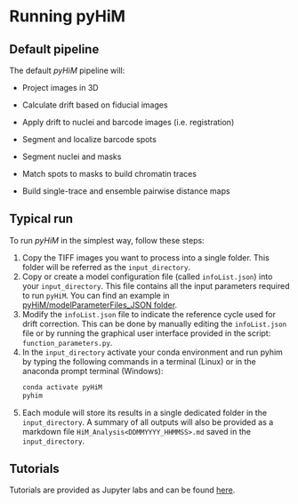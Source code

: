 # Running pyHiM



## Default pipeline

The default *pyHiM* pipeline will:
- Project images in 3D

- Calculate drift based on fiducial images

- Apply drift to nuclei and barcode images (i.e. registration)

- Segment and localize barcode spots

- Segment nuclei and masks

- Match spots to masks to build chromatin traces

- Build single-trace and ensemble pairwise distance maps

  

## Typical run

To run *pyHiM* in the simplest way, follow these steps:
1. Copy the TIFF images you want to process into a single folder. This folder will be referred as the `input_directory`.
2. Copy or create a model configuration file (called `infoList.json`) into your `input_directory`. This file contains all the input parameters required to run `pyHiM`. You can find an example in [pyHiM/modelParameterFiles_JSON folder](https://github.com/marcnol/pyHiM/blob/master/modelParameterFiles_JSON/infoList.json).
3. Modify the `infoList.json` file to indicate the reference cycle used for drift correction. This can be done by manually editing the `infoList.json` file or by running the graphical user interface provided in the script: `function_parameters.py`.
4. In the `input_directory` activate your conda environment and run pyhim by typing the following commands in a terminal (Linux) or in the anaconda prompt terminal (Windows):
	```bash
   conda activate pyHiM
	pyhim
	```
5. Each module will store its results in a single dedicated folder in the `input_directory`. A summary of all outputs will also be provided as a markdown file `HiM_Analysis<DDMMYYYY_HHMMSS>.md` saved in the `input_directory`.

## Tutorials

Tutorials are provided as Jupyter labs and can be found [here](https://github.com/marcnol/pyHiM/tree/notebooks/notebooks).